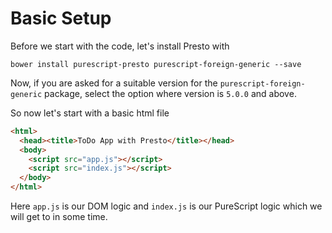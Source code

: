 # Basic Setup

Before we start with the code, let's install Presto with

```
bower install purescript-presto purescript-foreign-generic --save
```

Now, if you are asked for a suitable version for the `purescript-foreign-generic` package, select the option where version is `5.0.0` and above.

So now let's start with a basic html file

```html
<html>
  <head><title>ToDo App with Presto</title></head>
  <body>
    <script src="app.js"></script>
    <script src="index.js"></script>
  </body>
</html>
```

Here `app.js` is our DOM logic and `index.js` is our PureScript logic which we will get to in some time.

